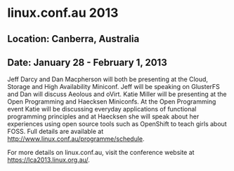 # linux.conf.au 2013
## Location: Canberra, Australia
## Date: January 28 - February 1, 2013

Jeff Darcy and Dan Macpherson will both be presenting at the Cloud, Storage and High Availability Miniconf. Jeff will be speaking on GlusterFS and Dan will discuss Aeolous and oVirt. Katie Miller will be presenting at the Open Programming and Haecksen Miniconfs. At the Open Programming event Katie will be discussing everyday applications of functional programming principles and at Haecksen she will speak about her experiences using open source tools such as OpenShift to teach girls about FOSS. Full details are available at http://www.linux.conf.au/programme/schedule.

For more details on linux.conf.au, visit the conference website at <https://lca2013.linux.org.au/>.
